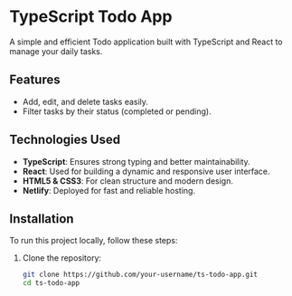 # TypeScript Todo App  

A simple and efficient Todo application built with TypeScript and React to manage your daily tasks.  

## Features  
- Add, edit, and delete tasks easily.  
- Filter tasks by their status (completed or pending).  

## Technologies Used  
- **TypeScript**: Ensures strong typing and better maintainability.  
- **React**: Used for building a dynamic and responsive user interface.  
- **HTML5 & CSS3**: For clean structure and modern design.  
- **Netlify**: Deployed for fast and reliable hosting.  

## Installation  
To run this project locally, follow these steps:  

1. Clone the repository:  
   ```bash
   git clone https://github.com/your-username/ts-todo-app.git
   cd ts-todo-app
